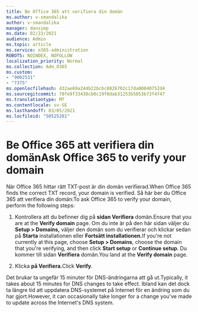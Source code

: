 ```yaml
---
title: Be Office 365 att verifiera din domän
ms.author: v-smandalika
author: v-smandalika
manager: dansimp
ms.date: 02/23/2021
audience: Admin
ms.topic: article
ms.service: o365-administration
ROBOTS: NOINDEX, NOFOLLOW
localization_priority: Normal
ms.collection: Adm_O365
ms.custom:
- "9002531"
- "7375"
ms.openlocfilehash: 432ae69a244b22bcbc8826702c17da00040752d4
ms.sourcegitcommit: 78fe9f33438cb0c19f0dab31253b5853b73f4f47
ms.translationtype: MT
ms.contentlocale: sv-SE
ms.lasthandoff: 03/05/2021
ms.locfileid: "50525201"
---
```

# <a name="ask-office-365-to-verify-your-domain"></a><span data-ttu-id="fc645-102">Be Office 365 att verifiera din domän</span><span class="sxs-lookup"><span data-stu-id="fc645-102">Ask Office 365 to verify your domain</span></span>

<span data-ttu-id="fc645-103">När Office 365 hittar rätt TXT-post är din domän verifierad.</span><span class="sxs-lookup"><span data-stu-id="fc645-103">When Office 365 finds the correct TXT record, your domain is verified.</span></span> <span data-ttu-id="fc645-104">Så här ber du Office 365 att verifiera din domän:</span><span class="sxs-lookup"><span data-stu-id="fc645-104">To ask Office 365 to verify your domain, perform the following steps:</span></span>

1. <span data-ttu-id="fc645-105">Kontrollera att du befinner dig på **sidan Verifiera** domän.</span><span class="sxs-lookup"><span data-stu-id="fc645-105">Ensure that you are at the **Verify domain** page.</span></span> <span data-ttu-id="fc645-106">Om du inte är på den här sidan väljer du **Setup > Domains,** väljer den domän som du verifierar och klickar sedan på **Starta** installationen eller **Fortsätt installationen.**</span><span class="sxs-lookup"><span data-stu-id="fc645-106">If you're not currently at this page, choose **Setup > Domains**, choose the domain that you're verifying, and then click **Start setup** or **Continue setup**.</span></span> <span data-ttu-id="fc645-107">Du kommer till sidan **Verifiera** domän.</span><span class="sxs-lookup"><span data-stu-id="fc645-107">You land at the **Verify domain** page.</span></span>

2. <span data-ttu-id="fc645-108">Klicka **på Verifiera.**</span><span class="sxs-lookup"><span data-stu-id="fc645-108">Click **Verify**.</span></span>

<span data-ttu-id="fc645-109">Det brukar ta ungefär 15 minuter för DNS-ändringarna att gå ut.</span><span class="sxs-lookup"><span data-stu-id="fc645-109">Typically, it takes about 15 minutes for DNS changes to take effect.</span></span> <span data-ttu-id="fc645-110">Ibland kan det dock ta längre tid att uppdatera DNS-systemet på Internet för en ändring som du har gjort.</span><span class="sxs-lookup"><span data-stu-id="fc645-110">However, it can occasionally take longer for a change you've made to update across the Internet's DNS system.</span></span>

